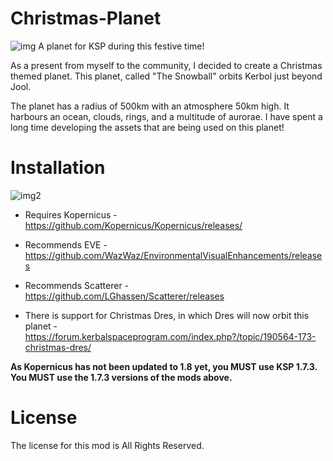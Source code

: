 # Christmas-Planet
![img](https://cdn.discordapp.com/attachments/366193425009213441/658977318571606027/unknown.png)
A planet for KSP during this festive time!

As a present from myself to the community, I decided to create a Christmas themed planet. This planet, called "The Snowball" orbits Kerbol just beyond Jool.

The planet has a radius of 500km with an atmosphere 50km high. It harbours an ocean, clouds, rings, and a multitude of aurorae. I have spent a long time developing the assets that are being used on this planet!

# Installation
![img2](https://cdn.discordapp.com/attachments/345282910926143498/659125509833359377/unknown.png)
* Requires Kopernicus - https://github.com/Kopernicus/Kopernicus/releases/
* Recommends EVE - https://github.com/WazWaz/EnvironmentalVisualEnhancements/releases
* Recommends Scatterer - https://github.com/LGhassen/Scatterer/releases

* There is support for Christmas Dres, in which Dres will now orbit this planet - https://forum.kerbalspaceprogram.com/index.php?/topic/190564-173-christmas-dres/

**As Kopernicus has not been updated to 1.8 yet, you MUST use KSP 1.7.3. You MUST use the 1.7.3 versions of the mods above.**

# License
The license for this mod is All Rights Reserved.
